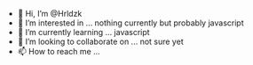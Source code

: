 - 👋 Hi, I’m @Hrldzk
- 👀 I’m interested in ... nothing currently but probably javascript 
- 🌱 I’m currently learning ... javascript
- 💞️ I’m looking to collaborate on ... not sure yet
- 📫 How to reach me ...

<!---
Hrldzk/Hrldzk is a ✨ special ✨ repository because its `README.md` (this file) appears on your GitHub profile.
You can click the Preview link to take a look at your changes.
--->
